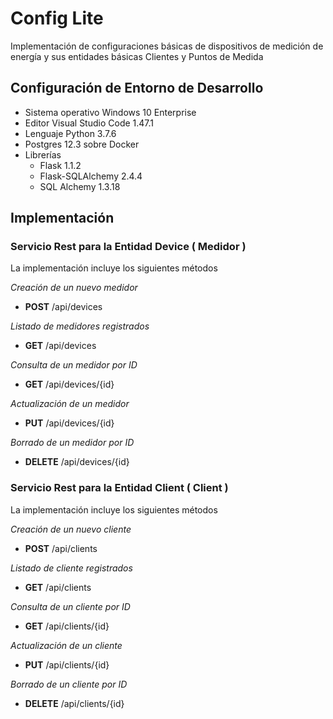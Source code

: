 # Config Lite
Implementación de configuraciones básicas de dispositivos de medición de energía y sus entidades básicas Clientes y Puntos de Medida

## Configuración de Entorno de Desarrollo
- Sistema operativo Windows 10 Enterprise
- Editor Visual Studio Code 1.47.1
- Lenguaje Python 3.7.6
- Postgres 12.3 sobre Docker 
- Librerías
  - Flask 1.1.2
  - Flask-SQLAlchemy 2.4.4
  - SQL Alchemy 1.3.18

## Implementación

### Servicio Rest para la Entidad Device ( Medidor )
La implementación incluye los siguientes métodos

*Creación de un nuevo medidor*
- **POST** /api/devices 

*Listado de medidores registrados*
- **GET** /api/devices 

*Consulta de un medidor por ID*
- **GET** /api/devices/{id} 

*Actualización de un medidor*
- **PUT** /api/devices/{id} 

*Borrado de un medidor por ID*
- **DELETE** /api/devices/{id}  


### Servicio Rest para la Entidad Client ( Client )
La implementación incluye los siguientes métodos

*Creación de un nuevo cliente*
- **POST** /api/clients 

*Listado de cliente registrados*
- **GET** /api/clients 

*Consulta de un cliente por ID*
- **GET** /api/clients/{id} 

*Actualización de un cliente*
- **PUT** /api/clients/{id} 

*Borrado de un cliente por ID*
- **DELETE** /api/clients/{id}  

